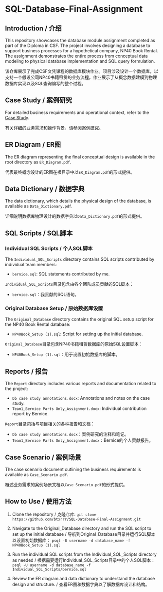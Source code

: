 # SQL-Database-Final-Assignment

## Introduction / 介绍
This repository showcases the database module assignment completed as part of the Diploma in CSF. The project involves designing a database to support business processes for a hypothetical company, NP40 Book Rental. The assignment demonstrates the entire process from conceptual data modeling to physical database implementation and SQL query formulation.

该仓库展示了完成CSF文凭课程的数据库模块作业。项目涉及设计一个数据库，以支持一个假设公司NP40书籍租赁的业务流程。作业展示了从概念数据建模到物理数据库实现以及SQL查询编写的整个过程。

## Case Study / 案例研究
For detailed business requirements and operational context, refer to the [Case Study](Case_Scenario.pdf).

有关详细的业务需求和操作背景，请参阅[案例研究](Case_Scenario.pdf)。

## ER Diagram / ER图
The ER diagram representing the final conceptual design is available in the root directory as `ER_Diagram.pdf`.

代表最终概念设计的ER图在根目录中以`ER_Diagram.pdf`的形式提供。

## Data Dictionary / 数据字典
The data dictionary, which details the physical design of the database, is available as `Data_Dictionary.pdf`.

详细说明数据库物理设计的数据字典以`Data_Dictionary.pdf`的形式提供。

## SQL Scripts / SQL脚本
### Individual SQL Scripts / 个人SQL脚本
The `Individual_SQL_Scripts` directory contains SQL scripts contributed by individual team members:
- `bernice.sql`: SQL statements contributed by me.

`Individual_SQL_Scripts`目录包含由各个团队成员贡献的SQL脚本：
- `bernice.sql`：我贡献的SQL语句。

### Original Database Setup / 原始数据库设置
The `Original_Database` directory contains the original SQL setup script for the NP40 Book Rental database:
- `NP40Book_Setup (1).sql`: Script for setting up the initial database.

`Original_Database`目录包含NP40书籍租赁数据库的原始SQL设置脚本：
- `NP40Book_Setup (1).sql`：用于设置初始数据库的脚本。

## Reports / 报告
The `Report` directory includes various reports and documentation related to the project:
- `Db case study annotations.docx`: Annotations and notes on the case study.
- `Team1_Bernice Parts Only_Assignment.docx`: Individual contribution report by Bernice.

`Report`目录包括与项目相关的各种报告和文档：
- `Db case study annotations.docx`：案例研究的注释和笔记。
- `Team1_Bernice Parts Only_Assignment.docx`：Bernice的个人贡献报告。

## Case Scenario / 案例场景
The case scenario document outlining the business requirements is available as `Case_Scenario.pdf`.

概述业务需求的案例场景文档以`Case_Scenario.pdf`的形式提供。

## How to Use / 使用方法
1. Clone the repository / 克隆仓库: 
``` git clone https://github.com/btxrrr/SQL-Database-Final-Assignment.git ```

2. Navigate to the Original_Database directory and run the SQL script to set up the initial database / 导航到Original_Database目录并运行SQL脚本以设置初始数据库：
```psql -U username -d database_name -f NP40Book_Setup (1).sql ```

3. Run the individual SQL scripts from the Individual_SQL_Scripts directory as needed / 根据需要运行Individual_SQL_Scripts目录中的个人SQL脚本：
```psql -U username -d database_name -f Individual_SQL_Scripts/bernice.sql```

4. Review the ER diagram and data dictionary to understand the database design and structure. / 查看ER图和数据字典以了解数据库设计和结构。


